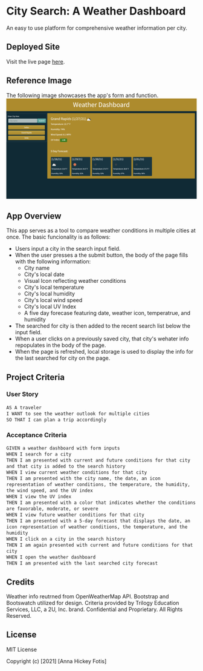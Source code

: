 # City Search: A Weather Dashboard
An easy to use platform for comprehensive weather information per city.

## Deployed Site

Visit the live page [here](https://ahfotis.github.io/CitySearchWeatherDashboard/).

## Reference Image

The following image showcases the app's form and function.
![Weather Dashboard](Assets/AppImage.png)

## App Overview
This app serves as a tool to compare weather conditions in multiple cities at once. The basic funcionality is as follows:
* Users input a city in the search input field.
* When the user presses a the submit button, the body of the page fills with the following information:
    * City name
    * City's local date
    * Visual Icon reflecting weather conditions
    * City's local temperature
    * City's local humidity
    * City's local wind speed
    * City's local UV Index
    * A five day forecase featuring date, weather icon, temperatrue, and humidity
* The searched for city is then added to the recent search list below the input field.
* When a user clicks on a previously saved city, that city's wehater info repopulates in the body of the page.
* When the page is refreshed, local storage is used to display the info for the last searched for city on the page.

## Project Criteria
### User Story

```
AS A traveler
I WANT to see the weather outlook for multiple cities
SO THAT I can plan a trip accordingly
```

### Acceptance Criteria

```
GIVEN a weather dashboard with form inputs
WHEN I search for a city
THEN I am presented with current and future conditions for that city and that city is added to the search history
WHEN I view current weather conditions for that city
THEN I am presented with the city name, the date, an icon representation of weather conditions, the temperature, the humidity, the wind speed, and the UV index
WHEN I view the UV index
THEN I am presented with a color that indicates whether the conditions are favorable, moderate, or severe
WHEN I view future weather conditions for that city
THEN I am presented with a 5-day forecast that displays the date, an icon representation of weather conditions, the temperature, and the humidity
WHEN I click on a city in the search history
THEN I am again presented with current and future conditions for that city
WHEN I open the weather dashboard
THEN I am presented with the last searched city forecast
```

## Credits
Weather info reutrned from OpenWeatherMap API.
Bootstrap and Bootswatch utilized for design.
Criteria provided by Trilogy Education Services, LLC, a 2U, Inc. brand. Confidential and Proprietary. All Rights Reserved.

## License
MIT License

Copyright (c) [2021] [Anna Hickey Fotis]